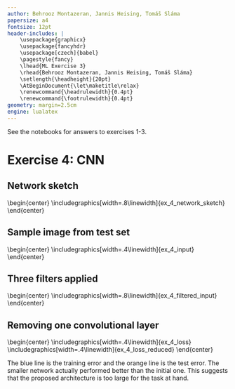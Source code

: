 ```yaml
---
author: Behrooz Montazeran, Jannis Heising, Tomáš Sláma
papersize: a4
fontsize: 12pt
header-includes: |
	\usepackage{graphicx}
	\usepackage{fancyhdr}
	\usepackage[czech]{babel}
	\pagestyle{fancy}
	\lhead{ML Exercise 3}
	\rhead{Behrooz Montazeran, Jannis Heising, Tomáš Sláma}
	\setlength{\headheight}{20pt}
	\AtBeginDocument{\let\maketitle\relax}
	\renewcommand{\headrulewidth}{0.4pt}
	\renewcommand{\footrulewidth}{0.4pt}
geometry: margin=2.5cm
engine: lualatex
---
```


See the notebooks for answers to exercises 1-3.

# Exercise 4: CNN

## Network sketch

\begin{center}
\includegraphics[width=.8\linewidth]{ex_4_network_sketch}
\end{center}

## Sample image from test set

\begin{center}
\includegraphics[width=.4\linewidth]{ex_4_input}
\end{center}

## Three filters applied

\begin{center}
\includegraphics[width=.8\linewidth]{ex_4_filtered_input}
\end{center}

## Removing one convolutional layer

\begin{center}
\includegraphics[width=.4\linewidth]{ex_4_loss}
\includegraphics[width=.4\linewidth]{ex_4_loss_reduced}
\end{center}

The blue line is the training error and the orange line is the test error. The smaller network actually performed better than the initial one. This suggests that the proposed architecture is too large for the task at hand.
